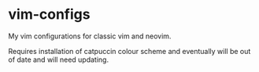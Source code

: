 # vim-configs

My vim configurations for classic vim and neovim. 

Requires installation of catpuccin colour scheme and eventually will be out of date and will need updating.
